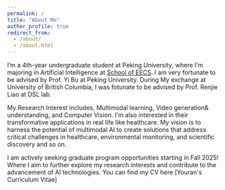 ```yaml
---
permalink: /
title: "About Me"
author_profile: true
redirect_from: 
  - /about/
  - /about.html
---
```


I’m a 4th-year undergraduate student at Peking University, where I’m majoring in Artificial Intelligence at [School of EECS](https://github.com/). I am very fortunate to be advised by Prof. Yi Bu at Peking University. During My exchange at University of British Columbia, I was fotunate to be advised by Prof. Renjie Liao at DSL lab.

My Research Interest includes, Multimodal learning, Video generation& understanding, and Computer Vision. I'm also interested in their transformative applications in real life like healthcare. My vision is to harness the potential of multimodal AI to create solutions that address critical challenges in healthcare, environmental monitoring, and scientific discovery and so on.

I am actively seeking graduate program opportunities starting in Fall 2025! Where I aim to further explore my research interests and contribute to the advancement of AI technologies. You can find my CV here [Youran's Curriculum Vitae]
